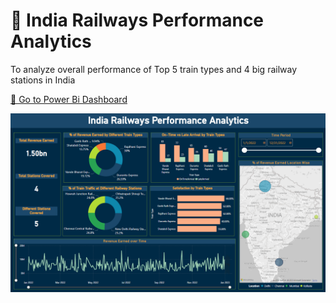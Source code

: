 # 🚂 **India Railways Performance Analytics**

To analyze overall performance of Top 5 train types and 4 big railway stations in India

[🎈 Go to Power Bi Dashboard](https://app.powerbi.com/view?r=eyJrIjoiNzczMDBhYzktNDc5Zi00ODJhLWIyY2QtYTJkOTk4M2IwZTVhIiwidCI6IjczYzUwNTk4LTljOGUtNDU3NS1iMmQ1LTNmOTBiNTQxOGRjYyIsImMiOjEwfQ%3D%3D&fbclid=IwAR1s6YE-8SaFCpqDYWjL-K8u734Y-ZcqeLuXymP-FvRzRwcrfYUPbbBVogU)

![](image/Dashboard_Preview.png)

